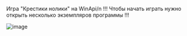 Игра "Крестики нолики" на WinApi/n
!!! Чтобы начать играть нужно открыть несколько экземпляров программы !!!

![image](https://github.com/ovch1nn1kovden1s/WinApiTicTacToeGame/assets/110982085/9627bdd3-d44e-441c-b764-b0956e2e8ea7)
